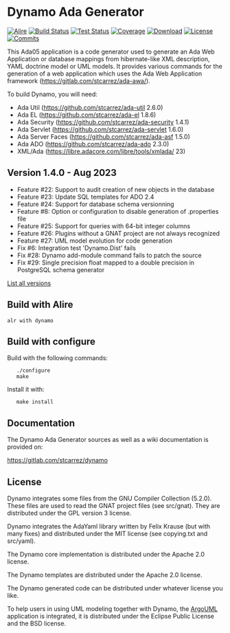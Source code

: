 # Dynamo Ada Generator

[![Alire](https://img.shields.io/endpoint?url=https://alire.ada.dev/badges/dynamo.json)](https://alire.ada.dev/crates/dynamo)
[![Build Status](https://img.shields.io/endpoint?url=https://porion.vacs.fr/porion/api/v1/projects/dynamo/badges/build.json)](https://porion.vacs.fr/porion/projects/view/dynamo/summary)
[![Test Status](https://img.shields.io/endpoint?url=https://porion.vacs.fr/porion/api/v1/projects/dynamo/badges/tests.json)](https://porion.vacs.fr/porion/projects/view/dynamo/xunits)
[![Coverage](https://img.shields.io/endpoint?url=https://porion.vacs.fr/porion/api/v1/projects/dynamo/badges/coverage.json)](https://porion.vacs.fr/porion/projects/view/dynamo/summary)
[![Download](https://img.shields.io/badge/download-1.4.0-brightgreen.svg)](https://download.vacs.fr/dynamo/dynamo-1.4.0.tar.gz)
[![License](https://img.shields.io/badge/license-APACHE2-blue.svg)](LICENSE)
[![Commits](https://img.shields.io/github/commits-since/stcarrez/dynamo/1.4.0.svg)](Commits)

This Ada05 application is a code generator used to generate
an Ada Web Application or database mappings from hibernate-like
XML description, YAML doctrine model or UML models.  It provides various commands for the
generation of a web application which uses the Ada Web Application framework
(https://gitlab.com/stcarrez/ada-awa/).

To build Dynamo, you will need:

* Ada Util     (https://github.com/stcarrez/ada-util          2.6.0)
* Ada EL       (https://github.com/stcarrez/ada-el            1.8.6)
* Ada Security (https://github.com/stcarrez/ada-security      1.4.1)
* Ada Servlet  (https://github.com/stcarrez/ada-servlet       1.6.0)
* Ada Server Faces (https://github.com/stcarrez/ada-asf       1.5.0)
* Ada ADO      (https://github.com/stcarrez/ada-ado           2.3.0)
* XML/Ada      (https://libre.adacore.com/libre/tools/xmlada/  23)

## Version 1.4.0   - Aug 2023
- Feature #22: Support to audit creation of new objects in the database
- Feature #23: Update SQL templates for ADO 2.4
- Feature #24: Support for database schema versionning
- Feature #8: Option or configuration to disable generation of <project>.properties file
- Feature #25: Support for queries with 64-bit integer columns
- Feature #26: Plugins without a GNAT project are not always recognized
- Feature #27: UML model evolution for code generation
- Fix #6: Integration test 'Dynamo.Dist' fails
- Fix #28: Dynamo add-module command fails to patch the source
- Fix #29: Single precision float mapped to a double precision in PostgreSQL schema generator

[List all versions](https://github.com/stcarrez/dynamo/blob/master/NEWS.md)

## Build with Alire

```
alr with dynamo
```

## Build with configure

Build with the following commands:
```
   ./configure
   make
```
Install it with:
```
   make install
```
## Documentation

The Dynamo Ada Generator sources as well as a wiki documentation
is provided on:

   https://gitlab.com/stcarrez/dynamo


## License

Dynamo integrates some files from the GNU Compiler Collection (5.2.0).
These files are used to read the GNAT project files (see src/gnat).
They are distributed under the GPL version 3 license.

Dynamo integrates the AdaYaml library written by Felix Krause
(but with many fixes) and distributed under the MIT license (see copying.txt and src/yaml).

The Dynamo core implementation is distributed under the Apache 2.0 license.

The Dynamo templates are distributed under the Apache 2.0 license.

The Dynamo generated code can be distributed under whatever license you like.

To help users in using UML modeling together with Dynamo, the [ArgoUML](https://github.com/argouml-tigris-org/argouml)
application is integrated, it is distributed under the Eclipse Public License and the BSD license.

